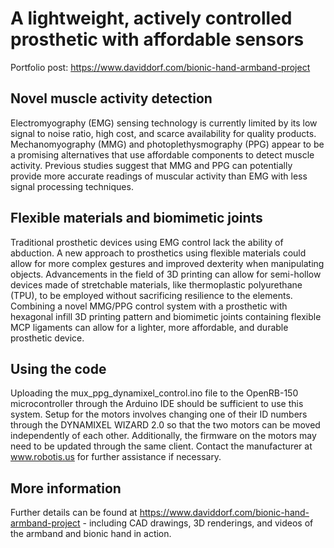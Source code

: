 # A lightweight, actively controlled prosthetic with affordable sensors
Portfolio post: https://www.daviddorf.com/bionic-hand-armband-project

## Novel muscle activity detection
Electromyography (EMG) sensing technology is currently limited by its low signal to noise ratio, high cost, and scarce availability for quality products. Mechanomyography (MMG) and photoplethysmography (PPG) appear to be a promising alternatives that use affordable components to detect muscle activity. Previous studies suggest that MMG and PPG can potentially provide more accurate readings of muscular activity than EMG with less signal processing techniques. 

## Flexible materials and biomimetic joints
Traditional prosthetic devices using EMG control lack the ability of abduction. A new approach to prosthetics using flexible materials could allow for more complex gestures and improved dexterity when manipulating objects. Advancements in the field of 3D printing can allow for semi-hollow devices made of stretchable materials, like thermoplastic polyurethane (TPU), to be employed without sacrificing resilience to the elements. Combining a novel MMG/PPG control system with a prosthetic with hexagonal infill 3D printing pattern and biomimetic joints containing flexible MCP ligaments can allow for a lighter, more affordable, and durable prosthetic device.

## Using the code
Uploading the mux_ppg_dynamixel_control.ino file to the OpenRB-150 microcontroller through the Arduino IDE should be sufficient to use this system. Setup for the motors involves changing one of their ID numbers through the DYNAMIXEL WIZARD 2.0 so that the two motors can be moved independently of each other. Additionally, the firmware on the motors may need to be updated through the same client. Contact the manufacturer at www.robotis.us for further assistance if necessary.

## More information
Further details can be found at https://www.daviddorf.com/bionic-hand-armband-project - including CAD drawings, 3D renderings, and videos of the armband and bionic hand in action.

